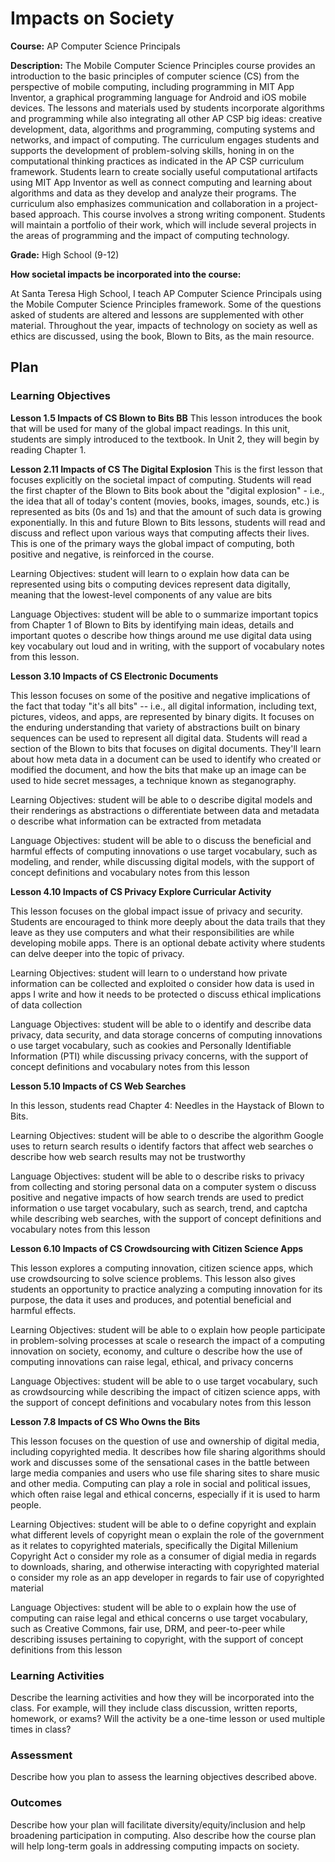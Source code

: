 # Impacts on Society

**Course:** AP Computer Science Principals 

**Description:** The Mobile Computer Science Principles course provides an introduction to the basic principles of computer science (CS) from the perspective of mobile computing, including programming in MIT App Inventor, a graphical programming language for Android and iOS mobile devices. The lessons and materials used by students incorporate algorithms and programming while also integrating all other AP CSP big ideas: creative development, data, algorithms and programming, computing systems and networks, and impact of computing. The curriculum engages students and supports the development of problem-solving skills, honing in on the computational thinking practices as indicated in the AP CSP curriculum framework. Students learn to create socially useful computational artifacts using MIT App Inventor as well as connect computing and learning about algorithms and data as they develop and analyze their programs. The curriculum also emphasizes communication and collaboration in a project-based approach. This course involves a strong writing component. Students will maintain a portfolio of their work, which will include several projects in the areas of programming and the impact of computing technology. 

**Grade:** High School (9-12) 

**How societal impacts be incorporated into the course:** 

At Santa Teresa High School, I teach AP Computer Science Principals using the Mobile Computer Science Principles framework. Some of the questions asked of students are altered and lessons are supplemented with other material. Throughout the year, impacts of technology on society as well as ethics are discussed, using the book, Blown to Bits, as the main resource. 

## Plan

### Learning Objectives

**Lesson 1.5 Impacts of CS Blown to Bits BB** 
This lesson introduces the book that will be used for many of the global impact readings. In this unit, students are simply introduced to the textbook. In Unit 2, they will begin by reading Chapter 1. 

**Lesson 2.11 Impacts of CS The Digital Explosion** 
This is the first lesson that focuses explicitly on the societal impact of computing. Students will read the first chapter of the Blown to Bits book about the "digital explosion" - i.e., the idea that all of today's content (movies, books, images, sounds, etc.) is represented as bits (0s and 1s) and that the amount of such data is growing exponentially. In this and future Blown to Bits lessons, students will read and discuss and reflect upon various ways that computing affects their lives. This is one of the primary ways the global impact of computing, both positive and negative, is reinforced in the course. 

Learning Objectives: student will learn to 
o	explain how data can be represented using bits 
o	computing devices represent data digitally, meaning that the lowest-level components of any value are bits 

Language Objectives: student will be able to 
o	summarize important topics from Chapter 1 of Blown to Bits by identifying main ideas, details and important quotes 
o	describe how things around me use digital data using key vocabulary out loud and in writing, with the support of vocabulary notes from this lesson. 
 
**Lesson 3.10 Impacts of CS Electronic Documents** 

This lesson focuses on some of the positive and negative implications of the fact that today "it's all bits" -- i.e., all digital information, including text, pictures, videos, and apps, are represented by binary digits. It focuses on the enduring understanding that variety of abstractions built on binary sequences can be used to represent all digital data. Students will read a section of the Blown to bits that focuses on digital documents. They'll learn about how meta data in a document can be used to identify who created or modified the document, and how the bits that make up an image can be used to hide secret messages, a technique known as steganography. 

Learning Objectives: student will be able to 
o	describe digital models and their renderings as abstractions
o	differentiate between data and metadata
o	describe what information can be extracted from metadata

Language Objectives: student will be able to 
o	discuss the beneficial and harmful effects of computing innovations
o	use target vocabulary, such as modeling, and render, while discussing digital models, with the support of concept definitions and vocabulary notes from this lesson

**Lesson 4.10 Impacts of CS Privacy Explore Curricular Activity** 

This lesson focuses on the global impact issue of privacy and security. Students are encouraged to think more deeply about the data trails that they leave as they use computers and what their responsibilities are while developing mobile apps. There is an optional debate activity where students can delve deeper into the topic of privacy. 

Learning Objectives: student will learn to
o	understand how private information can be collected and exploited
o	consider how data is used in apps I write and how it needs to be protected
o	discuss ethical implications of data collection

Language Objectives: student will be able to
o	identify and describe data privacy, data security, and data storage concerns of computing innovations
o	use target vocabulary, such as cookies and Personally Identifiable Information (PTI) while discussing privacy concerns, with the support of concept definitions and vocabulary notes from this lesson

**Lesson 5.10 Impacts of CS Web Searches**

In this lesson, students read Chapter 4: Needles in the Haystack of Blown to Bits. 

Learning Objectives: student will be able to
o	describe the algorithm Google uses to return search results
o	identify factors that affect web searches
o	describe how web search results may not be trustworthy

Language Objectives: student will be able to
o	describe risks to privacy from collecting and storing personal data on a computer system
o	discuss positive and negative impacts of how search trends are used to predict information
o	use target vocabulary, such as search, trend, and captcha while describing web searches, with the support of concept definitions and vocabulary notes from this lesson

**Lesson 6.10 Impacts of CS Crowdsourcing with Citizen Science Apps**

This lesson explores a computing innovation, citizen science apps, which use crowdsourcing to solve science problems. This lesson also gives students an opportunity to practice analyzing a computing innovation for its purpose, the data it uses and produces, and potential beneficial and harmful effects. 

Learning Objectives: student will be able to
o	explain how people participate in problem-solving processes at scale
o	research the impact of a computing innovation on society, economy, and culture
o	describe how the use of computing innovations can raise legal, ethical, and privacy concerns

Language Objectives: student will be able to
o	use target vocabulary, such as crowdsourcing while describing the impact of citizen science apps, with the support of concept definitions and vocabulary notes from this lesson

**Lesson 7.8 Impacts of CS Who Owns the Bits**

This lesson focuses on the question of use and ownership of digital media, including copyrighted media. It describes how file sharing algorithms should work and discusses some of the sensational cases in the battle between large media companies and users who use file sharing sites to share music and other media. Computing can play a role in social and political issues, which often raise legal and ethical concerns, especially if it is used to harm people.

Learning Objectives: student will be able to
o	define copyright and explain what different levels of copyright mean
o	explain the role of the government as it relates to copyrighted materials, specifically the Digital Millenium Copyright Act
o	consider my role as a consumer of digial media in regards to downloads, sharing, and otherwise interacting with copyrighted material
o	consider my role as an app developer in regards to fair use of copyrighted material

Language Objectives: student will be able to
o	explain how the use of computing can raise legal and ethical concerns
o	use target vocabulary, such as Creative Commons, fair use, DRM, and peer-to-peer while describing issuses pertaining to copyright, with the support of concept definitions from this lesson


### Learning Activities

Describe the learning activities and how they will be incorporated into the class. For example, will they include class discussion, written reports, homework, or exams? Will the activity be a one-time lesson or used multiple times in class?

### Assessment

Describe how you plan to assess the learning objectives described above.

### Outcomes

Describe how your plan will facilitate diversity/equity/inclusion and help broadening participation in computing. Also describe how the course plan will help long-term goals in addressing computing impacts on society.
